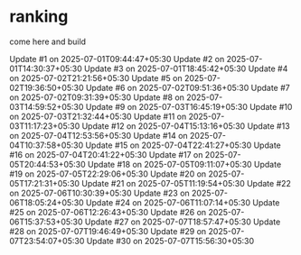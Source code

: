 # ranking
come here and build

Update #1 on 2025-07-01T09:44:47+05:30
Update #2 on 2025-07-01T14:30:37+05:30
Update #3 on 2025-07-01T18:45:42+05:30
Update #4 on 2025-07-02T21:21:56+05:30
Update #5 on 2025-07-02T19:36:50+05:30
Update #6 on 2025-07-02T09:51:36+05:30
Update #7 on 2025-07-02T09:31:39+05:30
Update #8 on 2025-07-03T14:59:52+05:30
Update #9 on 2025-07-03T16:45:19+05:30
Update #10 on 2025-07-03T21:32:44+05:30
Update #11 on 2025-07-03T11:17:23+05:30
Update #12 on 2025-07-04T15:13:16+05:30
Update #13 on 2025-07-04T12:53:56+05:30
Update #14 on 2025-07-04T10:37:58+05:30
Update #15 on 2025-07-04T22:41:27+05:30
Update #16 on 2025-07-04T20:41:22+05:30
Update #17 on 2025-07-05T20:44:53+05:30
Update #18 on 2025-07-05T09:11:07+05:30
Update #19 on 2025-07-05T22:29:06+05:30
Update #20 on 2025-07-05T17:21:31+05:30
Update #21 on 2025-07-05T11:19:54+05:30
Update #22 on 2025-07-06T10:30:39+05:30
Update #23 on 2025-07-06T18:05:24+05:30
Update #24 on 2025-07-06T11:07:14+05:30
Update #25 on 2025-07-06T12:26:43+05:30
Update #26 on 2025-07-06T15:37:53+05:30
Update #27 on 2025-07-07T18:57:47+05:30
Update #28 on 2025-07-07T19:46:49+05:30
Update #29 on 2025-07-07T23:54:07+05:30
Update #30 on 2025-07-07T15:56:30+05:30